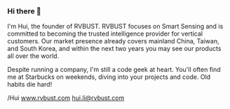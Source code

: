 ### Hi there 👋

I'm Hui, the founder of RVBUST. RVBUST focuses on Smart Sensing and is committed to becoming the trusted intelligence provider for vertical customers. Our market presence already covers mainland China, Taiwan, and South Korea, and within the next two years you may see our products all over the world. 

Despite running a company, I'm still a code geek at heart. You'll often find me at Starbucks on weekends, diving into your projects and code. Old habits die hard!

/Hui
www.rvbust.com
hui.li@rvbust.com
